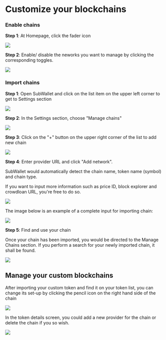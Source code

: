 # Customize your blockchains

### **Enable chains**

**Step 1**: At Homepage, click the fader icon

![](../.gitbook/assets/image.png)

**Step 2**: Enable/ disable the neworks you want to manage by clicking the corresponding toggles.&#x20;

![](<../.gitbook/assets/image (14).png>)



### Import chains

**Step 1**: Open SubWallet and click on the list item on the upper left corner to get to Settings section

![](<../.gitbook/assets/image (16) (1).png>)

**Step 2**: In the Settings section, choose "Manage chains"

![](<../.gitbook/assets/image (143).png>)

**Step 3**: Click on the "+" button on the upper right corner of the list to add new chain

![](<../.gitbook/assets/image (23) (5).png>)

**Step 4**: Enter provider URL and click "Add network".

SubWallet would automatically detect the chain name, token name (symbol) and chain type.&#x20;

If you want to input more information such as price ID, block explorer and crowdloan URL, you're free to do so.&#x20;

![](<../.gitbook/assets/image (22) (5).png>)

The image below is an example of a complete input for importing chain:

![](<../.gitbook/assets/image (5).png>)



**Step 5**: Find and use your chain

Once your chain has been imported, you would be directed to the Manage Chains section. If you perform a search for your newly imported chain, it shall be found.&#x20;

![](<../.gitbook/assets/image (11).png>)



## Manage your custom blockchains

After importing your custom token and find it on your token list, you can change its set-up by clicking the pencil icon on the right hand side of the chain

![](<../.gitbook/assets/image (18).png>)

In the token details screen, you could add a new provider for the chain or delete the chain if you so wish.&#x20;

![](<../.gitbook/assets/image (1).png>)
